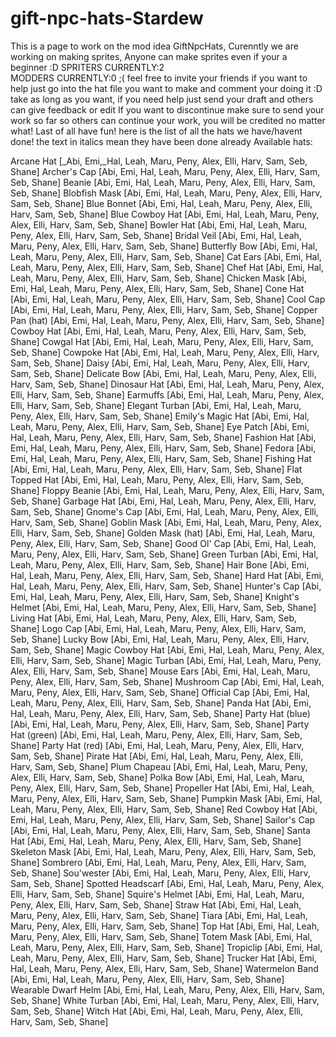 # gift-npc-hats-Stardew
This is a page to work on the mod idea GiftNpcHats, Curenntly we are working on making sprites, Anyone can make sprites even if your a beginner :D
                                            SPRITERS CURRENTLY:2                
                                           MODDERS CURRENTLY:0 ;( feel free to invite your friends
if you want to help just go into the hat file you want to make and comment your doing it :D take as long as you want, if you need help just send your draft and others can give feedback or edit
If you want to discontinue make sure to send your work so far so others can continue your work, you will be credited no matter what!
Last of all have fun!
here is the list of all the hats we have/havent done!
the text in italics mean they have been done already
Available hats:

Arcane Hat [_Abi, Emi,_Hal, Leah, Maru, Peny, Alex, Elli, Harv, Sam, Seb, Shane]
Archer's Cap [Abi, Emi, Hal, Leah, Maru, Peny, Alex, Elli, Harv, Sam, Seb, Shane]
Beanie [Abi, Emi, Hal, Leah, Maru, Peny, Alex, Elli, Harv, Sam, Seb, Shane]
Blobfish Mask [Abi, Emi, Hal, Leah, Maru, Peny, Alex, Elli, Harv, Sam, Seb, Shane]
Blue Bonnet [Abi, Emi, Hal, Leah, Maru, Peny, Alex, Elli, Harv, Sam, Seb, Shane]
Blue Cowboy Hat [Abi, Emi, Hal, Leah, Maru, Peny, Alex, Elli, Harv, Sam, Seb, Shane]
Bowler Hat [Abi, Emi, Hal, Leah, Maru, Peny, Alex, Elli, Harv, Sam, Seb, Shane]
Bridal Veil [Abi, Emi, Hal, Leah, Maru, Peny, Alex, Elli, Harv, Sam, Seb, Shane]
Butterfly Bow [Abi, Emi, Hal, Leah, Maru, Peny, Alex, Elli, Harv, Sam, Seb, Shane]
Cat Ears [Abi, Emi, Hal, Leah, Maru, Peny, Alex, Elli, Harv, Sam, Seb, Shane]
Chef Hat [Abi, Emi, Hal, Leah, Maru, Peny, Alex, Elli, Harv, Sam, Seb, Shane]
Chicken Mask [Abi, Emi, Hal, Leah, Maru, Peny, Alex, Elli, Harv, Sam, Seb, Shane]
Cone Hat [Abi, Emi, Hal, Leah, Maru, Peny, Alex, Elli, Harv, Sam, Seb, Shane]
Cool Cap [Abi, Emi, Hal, Leah, Maru, Peny, Alex, Elli, Harv, Sam, Seb, Shane]
Copper Pan (hat) [Abi, Emi, Hal, Leah, Maru, Peny, Alex, Elli, Harv, Sam, Seb, Shane]
Cowboy Hat [Abi, Emi, Hal, Leah, Maru, Peny, Alex, Elli, Harv, Sam, Seb, Shane]
Cowgal Hat [Abi, Emi, Hal, Leah, Maru, Peny, Alex, Elli, Harv, Sam, Seb, Shane]
Cowpoke Hat [Abi, Emi, Hal, Leah, Maru, Peny, Alex, Elli, Harv, Sam, Seb, Shane]
Daisy [Abi, Emi, Hal, Leah, Maru, Peny, Alex, Elli, Harv, Sam, Seb, Shane]
Delicate Bow [Abi, Emi, Hal, Leah, Maru, Peny, Alex, Elli, Harv, Sam, Seb, Shane]
Dinosaur Hat [Abi, Emi, Hal, Leah, Maru, Peny, Alex, Elli, Harv, Sam, Seb, Shane]
Earmuffs [Abi, Emi, Hal, Leah, Maru, Peny, Alex, Elli, Harv, Sam, Seb, Shane]
Elegant Turban [Abi, Emi, Hal, Leah, Maru, Peny, Alex, Elli, Harv, Sam, Seb, Shane]
Emily's Magic Hat [Abi, Emi, Hal, Leah, Maru, Peny, Alex, Elli, Harv, Sam, Seb, Shane]
Eye Patch [Abi, Emi, Hal, Leah, Maru, Peny, Alex, Elli, Harv, Sam, Seb, Shane]
Fashion Hat [Abi, Emi, Hal, Leah, Maru, Peny, Alex, Elli, Harv, Sam, Seb, Shane]
Fedora [Abi, Emi, Hal, Leah, Maru, Peny, Alex, Elli, Harv, Sam, Seb, Shane]
Fishing Hat [Abi, Emi, Hal, Leah, Maru, Peny, Alex, Elli, Harv, Sam, Seb, Shane]
Flat Topped Hat [Abi, Emi, Hal, Leah, Maru, Peny, Alex, Elli, Harv, Sam, Seb, Shane]
Floppy Beanie [Abi, Emi, Hal, Leah, Maru, Peny, Alex, Elli, Harv, Sam, Seb, Shane]
Garbage Hat [Abi, Emi, Hal, Leah, Maru, Peny, Alex, Elli, Harv, Sam, Seb, Shane]
Gnome's Cap [Abi, Emi, Hal, Leah, Maru, Peny, Alex, Elli, Harv, Sam, Seb, Shane]
Goblin Mask [Abi, Emi, Hal, Leah, Maru, Peny, Alex, Elli, Harv, Sam, Seb, Shane]
Golden Mask (hat) [Abi, Emi, Hal, Leah, Maru, Peny, Alex, Elli, Harv, Sam, Seb, Shane]
Good Ol' Cap [Abi, Emi, Hal, Leah, Maru, Peny, Alex, Elli, Harv, Sam, Seb, Shane]
Green Turban [Abi, Emi, Hal, Leah, Maru, Peny, Alex, Elli, Harv, Sam, Seb, Shane]
Hair Bone [Abi, Emi, Hal, Leah, Maru, Peny, Alex, Elli, Harv, Sam, Seb, Shane]
Hard Hat [Abi, Emi, Hal, Leah, Maru, Peny, Alex, Elli, Harv, Sam, Seb, Shane]
Hunter's Cap [Abi, Emi, Hal, Leah, Maru, Peny, Alex, Elli, Harv, Sam, Seb, Shane]
Knight's Helmet [Abi, Emi, Hal, Leah, Maru, Peny, Alex, Elli, Harv, Sam, Seb, Shane]
Living Hat [Abi, Emi, Hal, Leah, Maru, Peny, Alex, Elli, Harv, Sam, Seb, Shane]
Logo Cap [Abi, Emi, Hal, Leah, Maru, Peny, Alex, Elli, Harv, Sam, Seb, Shane]
Lucky Bow [Abi, Emi, Hal, Leah, Maru, Peny, Alex, Elli, Harv, Sam, Seb, Shane]
Magic Cowboy Hat [Abi, Emi, Hal, Leah, Maru, Peny, Alex, Elli, Harv, Sam, Seb, Shane]
Magic Turban [Abi, Emi, Hal, Leah, Maru, Peny, Alex, Elli, Harv, Sam, Seb, Shane]
Mouse Ears [Abi, Emi, Hal, Leah, Maru, Peny, Alex, Elli, Harv, Sam, Seb, Shane]
Mushroom Cap [Abi, Emi, Hal, Leah, Maru, Peny, Alex, Elli, Harv, Sam, Seb, Shane]
Official Cap [Abi, Emi, Hal, Leah, Maru, Peny, Alex, Elli, Harv, Sam, Seb, Shane]
Panda Hat [Abi, Emi, Hal, Leah, Maru, Peny, Alex, Elli, Harv, Sam, Seb, Shane]
Party Hat (blue) [Abi, Emi, Hal, Leah, Maru, Peny, Alex, Elli, Harv, Sam, Seb, Shane]
Party Hat (green) [Abi, Emi, Hal, Leah, Maru, Peny, Alex, Elli, Harv, Sam, Seb, Shane]
Party Hat (red) [Abi, Emi, Hal, Leah, Maru, Peny, Alex, Elli, Harv, Sam, Seb, Shane]
Pirate Hat [Abi, Emi, Hal, Leah, Maru, Peny, Alex, Elli, Harv, Sam, Seb, Shane]
Plum Chapeau [Abi, Emi, Hal, Leah, Maru, Peny, Alex, Elli, Harv, Sam, Seb, Shane]
Polka Bow [Abi, Emi, Hal, Leah, Maru, Peny, Alex, Elli, Harv, Sam, Seb, Shane]
Propeller Hat [Abi, Emi, Hal, Leah, Maru, Peny, Alex, Elli, Harv, Sam, Seb, Shane]
Pumpkin Mask [Abi, Emi, Hal, Leah, Maru, Peny, Alex, Elli, Harv, Sam, Seb, Shane]
Red Cowboy Hat [Abi, Emi, Hal, Leah, Maru, Peny, Alex, Elli, Harv, Sam, Seb, Shane]
Sailor's Cap [Abi, Emi, Hal, Leah, Maru, Peny, Alex, Elli, Harv, Sam, Seb, Shane]
Santa Hat [Abi, Emi, Hal, Leah, Maru, Peny, Alex, Elli, Harv, Sam, Seb, Shane]
Skeleton Mask [Abi, Emi, Hal, Leah, Maru, Peny, Alex, Elli, Harv, Sam, Seb, Shane]
Sombrero [Abi, Emi, Hal, Leah, Maru, Peny, Alex, Elli, Harv, Sam, Seb, Shane]
Sou'wester [Abi, Emi, Hal, Leah, Maru, Peny, Alex, Elli, Harv, Sam, Seb, Shane]
Spotted Headscarf [Abi, Emi, Hal, Leah, Maru, Peny, Alex, Elli, Harv, Sam, Seb, Shane]
Squire's Helmet [Abi, Emi, Hal, Leah, Maru, Peny, Alex, Elli, Harv, Sam, Seb, Shane]
Straw Hat [Abi, Emi, Hal, Leah, Maru, Peny, Alex, Elli, Harv, Sam, Seb, Shane]
Tiara [Abi, Emi, Hal, Leah, Maru, Peny, Alex, Elli, Harv, Sam, Seb, Shane]
Top Hat [Abi, Emi, Hal, Leah, Maru, Peny, Alex, Elli, Harv, Sam, Seb, Shane]
Totem Mask [Abi, Emi, Hal, Leah, Maru, Peny, Alex, Elli, Harv, Sam, Seb, Shane]
Tropiclip [Abi, Emi, Hal, Leah, Maru, Peny, Alex, Elli, Harv, Sam, Seb, Shane]
Trucker Hat [Abi, Emi, Hal, Leah, Maru, Peny, Alex, Elli, Harv, Sam, Seb, Shane]
Watermelon Band [Abi, Emi, Hal, Leah, Maru, Peny, Alex, Elli, Harv, Sam, Seb, Shane]
Wearable Dwarf Helm [Abi, Emi, Hal, Leah, Maru, Peny, Alex, Elli, Harv, Sam, Seb, Shane]
White Turban [Abi, Emi, Hal, Leah, Maru, Peny, Alex, Elli, Harv, Sam, Seb, Shane]
Witch Hat [Abi, Emi, Hal, Leah, Maru, Peny, Alex, Elli, Harv, Sam, Seb, Shane]
